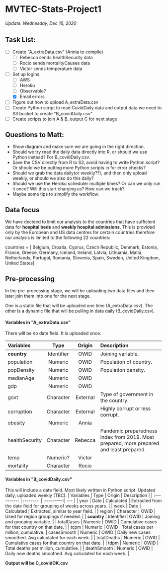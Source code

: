 # MVTEC-Stats-Project1

###### Update: Wednesday, Dec 16, 2020

## Task List:
- [ ] Create "A_extraData.csv" (Annia to compile)
    - [ ] Rebecca sends healthSecurity data
    - [ ] Rocio sends mortalityCauses data
    - [ ] Victor sends temperature data
- [ ] Set up logins
    - [ ] AWS
    - [ ] Heroku
    - [ ] Observable?
    - [x] Email errors
- [ ] Figure out how to upload A_extraData.csv
- [ ] Create Python script to read CovidDaily data and output data we need to S3 bucket to create "B_covidDaily.csv"
- [ ] Create scripts to join A & B, output C for next stage

## Questions to Matt:
- Show diagram and make sure we are going in the right direction.
- Should we try read the daily data directly into R, or should we use Python instead? For B_covidDaily.csv.
- Save the CSV directly from R to S3, avoid having to write Python script? Or should we be putting more Python scripts in for error checks?
- Should we grab the data daily(or weekly??), and then only upload weekly, or should we also do this daily?
- Should we use the Heroku scheduler multiple times? Or can we only run it once? Will this start charging us? How can we track?
- Maybe some tips to simplify the workflow.

## Data focus
We have decided to limit our analysis to the countries that have sufficient data for **hospital beds** and **weekly hospital admissions**. This is provided only by the European and US data centres for certain countries therefore our analysis is limited to the following 22 countries:

countries = [
            Belgium, 
            Croatia, 
            Cyprus, 
            Czech Republic, 
            Denmark,
            Estonia,
            France,
            Greece, 
            Germany,
            Iceland,
            Ireland,
            Latvia, 
            Lithuania,
            Malta,
            Netherlands,
            Portugal, 
            Romania,
            Slovenia,
            Spain,
            Sweden,
            United Kingdom,
            United States]

## Pre-processing

In the pre-processing stage, we will be uploading two data files and then later join them into one for the next stage.

One is a static file that will be uploaded one time (A_extraData.csv). The other is a dynamic file that will be pulling in data daily (B_covidDaily.csv).

#### Variables in "A_extraData.csv"
There will be no date field. It is uploaded once.

| Variables     | Type      | Origin    | Description      |
| :------------ |:--------: |:--------: | :----- |
| **country**   | Identifier| OWID      | Joining variable. |
| population    | Numeric   | OWID      | Population of country. |
| popDensity    | Numeric   | OWID      | Population density. |
| medianAge     | Numeric   | OWID      | |
| gdp           | Numeric   | OWID      | |
| govt          | Character | External  | Type of government in the country. |
| corruption    | Character | External  | Highly corrupt or less corrupt. |
| obesity       | Numeric   | Annia     | |
| healthSecurity| Character | Rebecca   | Pandemic preparedness index from 2019. Most prepared, more prepared and least prepared. | 
|  temp         | Numeric?  | Victor    | |
| mortality     | Character | Rocio     | |
 

#### Variables in "B_covidDaily.csv"
This will include a date field. Most likely written in Python script. Updated daily, uploaded weekly (TBC).
| Variables   | Type      | Origin     | Description |
| :---------- | :-------: | :---------:| ---        |
| year        | Date      | Calculated | Extracted from the date field for grouping of weeks across years. |
| week        | Date      | Calculated | Extracted, similar to year field. |
| region      | Character | OWID       | Used for region groupings if needed. |
| **country** | Identifier| OWID       | Joining and grouping variable. |
| totalCases  | Numeric   | OWID       | Cumulative cases for that country on that date. |
| tcpm        | Numeric   | OWID       | Total cases per million, cumulative.
| casesSmooth | Numeric   | OWID       | Daily new cases smoothed. Avg calculated for each week. |
| totalDeaths | Numeric   | OWID       | Cumulative cases for that country on that date. |
| tdpm        | Numeric   | OWID       | Total deaths per million, cumulative. |
| deathSmooth | Numeric   | OWID       | Daily new deaths smoothed. Avg calculated for each week. |

**Output will be C_covidOK.csv**
